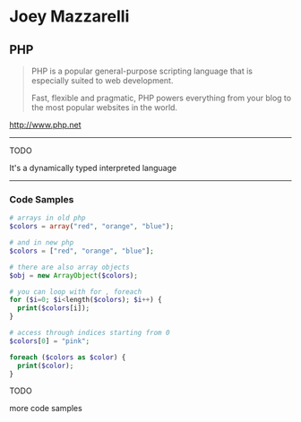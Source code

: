 Joey Mazzarelli
===============

PHP
---

> PHP is a popular general-purpose scripting language that is especially
> suited to web development.
> 
> Fast, flexible and pragmatic, PHP powers everything
> from your blog to the most popular websites in the world.

http://www.php.net

---

TODO


It's a dynamically typed interpreted language


---
### Code Samples

```php
# arrays in old php
$colors = array("red", "orange", "blue");

# and in new php
$colors = ["red", "orange", "blue"];

# there are also array objects
$obj = new ArrayObject($colors);

# you can loop with for , foreach
for ($i=0; $i<length($colors); $i++) {
  print($colors[i]);
}

# access through indices starting from 0
$colors[0] = "pink";

foreach ($colors as $color) {
  print($color);
}

```

TODO

more code samples


